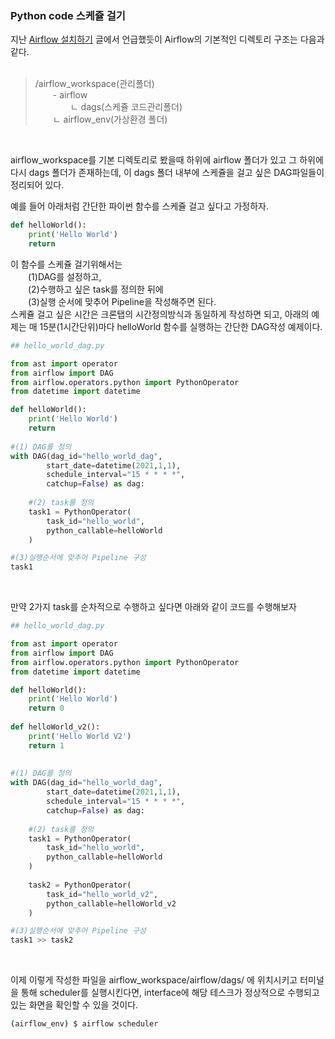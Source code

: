 ### Python code 스케쥴 걸기

지난 [Airflow 설치하기](https://github.com/Hgene/airflow_tutorials/blob/master/install_airflow.md) 글에서 언급했듯이 Airflow의 기본적인 디렉토리 구조는 다음과 같다.  
<br/>    

> /airflow_workspace(관리폴더)  
&ensp;&ensp;&ensp;&ensp;- airflow  
&ensp;&ensp;&ensp;&ensp;&ensp;&ensp;&ensp;&ensp;ㄴ dags(스케쥴 코드관리폴더)  
&ensp;&ensp;&ensp;&ensp;ㄴ airflow_env(가상환경 폴더)  
<br/>    

airflow_workspace를 기본 디렉토리로 봤을때 하위에 airflow 폴더가 있고 그 하위에 다시 dags 폴더가 존재하는데, 이 dags 폴더 내부에 스케쥴을 걸고 싶은 DAG파일들이 정리되어 있다.  

예를 들어 아래처럼 간단한 파이썬 함수를 스케쥴 걸고 싶다고 가정하자.


```python
def helloWorld():
    print('Hello World')
    return

```

이 함수를 스케쥴 걸기위해서는  
&ensp;&ensp;&ensp;&ensp;(1)DAG를 설정하고,  
&ensp;&ensp;&ensp;&ensp;(2)수행하고 싶은 task를 정의한 뒤에  
&ensp;&ensp;&ensp;&ensp;(3)실행 순서에 맞추어 Pipeline을 작성해주면 된다.  
스케쥴 걸고 싶은 시간은 크론탭의 시간정의방식과 동일하게 작성하면 되고, 아래의 예제는 매 15분(1시간단위)마다 helloWorld 함수를 실행하는 간단한 DAG작성 예제이다.  


```python
## hello_world_dag.py

from ast import operator
from airflow import DAG
from airflow.operators.python import PythonOperator
from datetime import datetime

def helloWorld():
    print('Hello World')
    return
    
#(1) DAG를 정의
with DAG(dag_id="hello_world_dag", 
        start_date=datetime(2021,1,1), 
        schedule_interval="15 * * * *", 
        catchup=False) as dag:
        
    #(2) task를 정의
    task1 = PythonOperator(
        task_id="hello_world", 
        python_callable=helloWorld
    )

#(3)실행순서에 맞추어 Pipeline 구성
task1

```
<br/>    

만약 2가지 task를 순차적으로 수행하고 싶다면 아래와 같이 코드를 수행해보자

```python
## hello_world_dag.py

from ast import operator
from airflow import DAG
from airflow.operators.python import PythonOperator
from datetime import datetime

def helloWorld():
    print('Hello World')
    return 0
    
def helloWorld_v2():
    print('Hello World V2')
    return 1
    
    
#(1) DAG를 정의
with DAG(dag_id="hello_world_dag", 
        start_date=datetime(2021,1,1), 
        schedule_interval="15 * * * *", 
        catchup=False) as dag:
        
    #(2) task를 정의
    task1 = PythonOperator(
        task_id="hello_world", 
        python_callable=helloWorld
    )
    
    task2 = PythonOperator(
        task_id="hello_world_v2", 
        python_callable=helloWorld_v2
    )

#(3)실행순서에 맞추어 Pipeline 구성
task1 >> task2

```
<br/>    

이제 이렇게 작성한 파일을 airflow_workspace/airflow/dags/ 에 위치시키고 터미널을 통해 scheduler를 실행시킨다면, interface에 해당 테스크가 정상적으로 수행되고 있는 화면을 확인할 수 있을 것이다.  

```bash
(airflow_env) $ airflow scheduler
```

